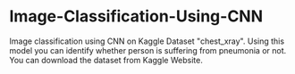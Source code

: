 # Image-Classification-Using-CNN
Image classification using CNN on Kaggle Dataset "chest_xray". 
Using this model you can identify whether person is suffering from pneumonia or not. 
You can download the dataset from Kaggle Website.
